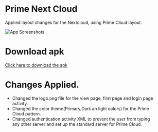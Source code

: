 # Prime Next Cloud

Applied layout changes for the Nextcloud, using Prime Cloud layout. 


![App Screenshots](https://i.imgur.com/wXecimh.png)


# Download apk 

[Click here to download the apk](https://drive.google.com/file/d/1tVk-R4A2UxyAlCbrZY4X_d2-u2cV_i1w/view?usp=sharing)


# Changes Applied. 


* Changed the logo.png file for the view page, first page and login page activity. 
* Changed the color theme(Primary,Dark an light colors) for the Prime Cloud pattern.
* Changed authentication activity XML to prevent the user from typing any other server and set up the standard server for Prime Cloud. 




